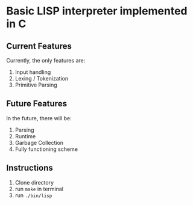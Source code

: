 # Basic LISP interpreter implemented in C

## Current Features
Currently, the only features are:
1. Input handling
2. Lexing / Tokenization
3. Primitive Parsing

## Future Features
In the future, there will be:
1. Parsing
2. Runtime
3. Garbage Collection
4. Fully functioning scheme

## Instructions
1. Clone directory
2. run `make` in terminal
3. run `./bin/lisp`

